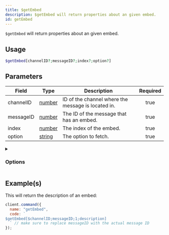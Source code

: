 ```yaml
---
title: $getEmbed
description: $getEmbed will return properties about an given embed.
id: getEmbed
---
```


`$getEmbed` will return properties about an given embed.

## Usage

```php
$getEmbed[channelID?;messageID?;index?;option?]
```

## Parameters

| Field     | Type                                                                                              | Description                                        | Required |
| --------- | ------------------------------------------------------------------------------------------------- | -------------------------------------------------- | :------: |
| channelID | [number](https://developer.mozilla.org/en-US/docs/Web/JavaScript/Reference/Global_Objects/Number) | ID of the channel where the message is located in. |   true   |
| messageID | [number](https://developer.mozilla.org/en-US/docs/Web/JavaScript/Reference/Global_Objects/Number) | The ID of the message that has an embed.           |   true   |
| index     | [number](https://developer.mozilla.org/en-US/docs/Web/JavaScript/Reference/Global_Objects/Number) | The index of the embed.                            |   true   |
| option    | [string](https://developer.mozilla.org/en-US/docs/Web/JavaScript/Reference/Global_Objects/String) | The option to fetch.                               |   true   |

<details>
  <summary><h3> Options </h3></summary>

| Type                               | Description                      |
| ---------------------------------- | -------------------------------- |
| title                              | Title of the embed.              |
| description                        | Description of the embed.        |
| url                                | The URL in the title.            |
| color                              | Color of the embed.              |
| timestamp                          | Timestamp located in the footer. |
| field<index\>.name / field1.name   | Field title.                     |
| field<index\>.value / field1.value | Field description.               |
| thumbnail                          | Thumbnail (image top right).     |
| image                              | Large image at the bottom.       |
| video                              | Video/GIF.                       |
| authorname                         | Author content, above title field.                             |
| authorurl                          | Author Icon Url, above title field besides author field.       |
| footertext                         | Footer text.                     |
| footericon                         | Footer icon, besides footer.     |
| files                              | Attached files.                  |
| createdAt                          | Creation date of the embed.      |
| hexColor                           | Hex color of the embed.          |
| length                             | Length of the embed.             |

</details>

## Example(s)

This will return the description of an embed:

```javascript
client.command({
  name: "getEmbed",
  code: `
$getEmbed[$channelID;messageID;1;description] 
  ` // make sure to replace messageID with the actual message ID
});
```
